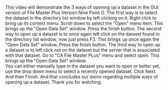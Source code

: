 This video will demonstrate the 3 ways of opening up a dataset in the GUI version of File Master Plus Version Nine Point O.
The first way is to select the dataset in the directory list window by left clicking on it.  Right click to bring up its context menu. Scroll down to select the "Open" menu item.  This brings up the "Open Data Set" window.
Press the finish button.
The second way to open up a dataset is to once again left click on the dataset found in the directory list window, now just press F3.  This brings up once again the "Open Data Set" window, Press the finish button.
The third way to open up a dataset is to left click not on the dataset but the server that is associated with that dataset.  Go to "CA File Master PLus" menu and select open.  This brings up the "Open Data Set" window.  
You can either manually type in the dataset you want to open or better yet, use the drop down menu to select a recently opened dataset. Click Next. And then Finish.
And that concludes our demo regarding multiple ways of opening up a dataset.
Thank you for watching.